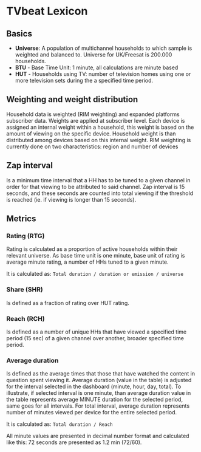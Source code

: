 # TVbeat Lexicon

## Basics

+ **Universe**: A population of multichannel households to which sample is weighted and balanced to. Universe for UK/Freesat is 200.000 households.
+ **BTU** - Base Time Unit: 1 minute, all calculations are minute based
+ **HUT** - Households using TV: number of television homes using one or more television sets during the a specified time period.

## Weighting and weight distribution

Household data is weighted (RIM weighting) and expanded platforms subscriber data.
Weights are applied at subscriber level. Each device is assigned an internal
weight within a household, this weight is based on the amount of viewing
on the specific device. Household weight is than distributed among devices
based on this internal weight. RIM weighting is currently done on two
characteristics: region and number of devices

## Zap interval
Is a minimum time interval that a HH has to be tuned to a given channel in order for that viewing to be attributed to said channel. Zap interval is 15 seconds, and these seconds are counted into total viewing if the threshold is reached (ie. if viewing is longer than 15 seconds).

## Metrics

### **Rating (RTG)**
Rating is calculated as a proportion of active households within their
relevant universe. As base time unit is one minute, base unit of rating is average minute
rating, a number of HHs tuned to a given minute. 

It is calculated as:
``` Total duration / duration or emission / universe ```

### **Share (SHR)**
Is defined as a fraction of rating over HUT rating.

### **Reach (RCH)**
Is defined as a number of unique HHs that have viewed a specified time period (15 sec) of a given channel over another, broader specified time period.

### **Average duration**
Is defined as the average times that those that have watched the content in question spent viewing it. Average duration (value in the table) is adjusted for the interval selected in the dashboard (minute, hour, day, total). To illustrate, if selected interval is one minute, than average duration value in the table represents average MINUTE duration for the selected period, same goes for all intervals. For total interval, average duration represents number of minutes viewed per device for the entire selected period.

It is calculated as:
``` Total duration / Reach ```

All minute values are presented in decimal number format and calculated like this: 72 seconds are presented as 1.2 min (72/60).


